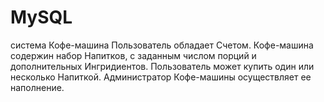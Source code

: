 # MySQL
система Кофе-машина 
Пользователь обладает Счетом. Кофе-машина содержин набор Напитков, с заданным числом порций и дополнительных Ингридиентов. 
Пользователь может купить один или несколько Напиткой. Администратор Кофе-машины осуществляет ее наполнение.
